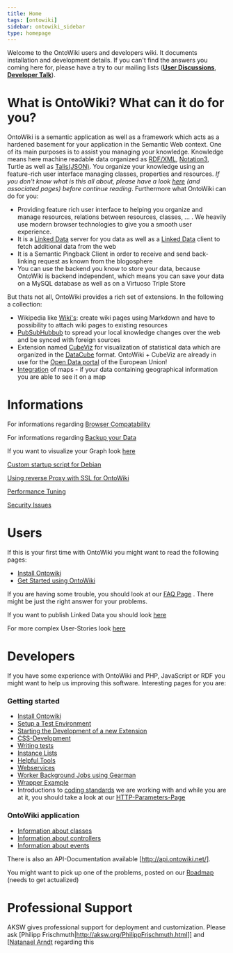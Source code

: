 ```yaml
---
title: Home
tags: [ontowiki]
sidebar: ontowiki_sidebar
type: homepage
---
```

Welcome to the OntoWiki users and developers wiki. It documents installation and development details. If you can't find the answers you coming here for, please have a try to our mailing lists ([**User Discussions**](http://groups.google.com/group/ontowiki-user), [**Developer Talk**](http://lists.informatik.uni-leipzig.de/mailman/listinfo/ontowiki-dev)).

# What is OntoWiki? What can it do for you?

OntoWiki is a semantic application as well as a framework which acts as a hardened basement for your application in the Semantic Web context. One of its main purposes is to assist you managing your knowledge. Knowledge means here machine readable data organized as [RDF/XML](http://en.wikipedia.org/wiki/RDF/XML), [Notation3](http://en.wikipedia.org/wiki/Notation3), Turtle as well as [Talis(JSON)](http://docs.api.talis.com/platform-api/output-types/rdf-json). You organize your knowledge using an feature-rich user interface managing classes, properties and resources. *If you don't know what is this all about, please have a look [here](http://en.wikipedia.org/wiki/Semantic_Web) (and associated pages) before continue reading*. Furthermore what OntoWiki can do for you:

* Providing feature rich user interface to helping you organize and manage resources, relations between resources, classes, ... . We heavily use modern browser technologies to give you a smooth user experience.
* It is a [Linked Data](http://www.w3.org/standards/semanticweb/data) server for you data as well as a [Linked Data](http://www.w3.org/standards/semanticweb/data) client to fetch additional data from the web
* It is a Semantic Pingback Client in order to receive and send back-linking request as known from the blogosphere
* You can use the backend you know to store your data, because OntoWiki is backend independent, which means you can save your data on a MySQL database as well as on a Virtuoso Triple Store

But thats not all, OntoWiki provides a rich set of extensions. In the following a collection:

* Wikipedia like [Wiki's](https://github.com/AKSW/article.ontowiki/wiki): create wiki pages using Markdown and have to possibility to attach wiki pages to existing resources
* [PubSubHubbub](https://github.com/AKSW/pubsub.ontowiki#pubsubontowiki) to spread your local knowledge changes over the web and be synced with foreign sources
* Extension named [CubeViz](https://github.com/AKSW/cubeviz.ontowiki/wiki) for visualization of statistical data which are organized in the [DataCube](http://www.w3.org/TR/vocab-data-cube/) format. OntoWiki + CubeViz are already in use for the [Open Data portal](http://open-data.europa.eu/en/apps) of the European Union!
* [Integration](https://github.com/AKSW/map.ontowiki) of maps - if your data containing geographical information you are able to see it on a map

# Informations

For informations regarding [Browser Compatability](ontowiki_Browser-Compatibility)

For informations regarding [Backup your Data](ontowiki_Backup-your-data)

If you want to visualize your Graph look [here](ontowiki_Graph-Visualization)

[Custom startup script for Debian](ontowiki_Custom-startup-script-for-Debian)

[Using reverse Proxy with SSL for OntoWiki](ontowiki_OntoWiki-behind-a-reverseProxy-(with-SSL))

[Performance Tuning](ontowiki_Performance-Tuning)

[Security Issues](ontowiki_SecurityIssues)



# Users

If this is your first time with OntoWiki you might want to read the following pages:

* [Install Ontowiki](ontowiki_Install-Ontowiki)
* [Get Started using OntoWiki](ontowiki_Getting-Started-Users)

If you are having some trouble, you should look at our [FAQ Page](ontowiki_FAQ) . There might be just the right answer for your problems.

If you want to publish Linked Data you should look [here](ontowiki_LinkedData)

For more complex User-Stories look [here](ontowiki_User-Stories)

# Developers

If you have some experience with OntoWiki and PHP, JavaScript or RDF you might want to help us improving this software. Interesting pages for you are:

### Getting started
* [Install Ontowiki](ontowiki_Install-Ontowiki)
* [Setup a Test Environment](ontowiki_PHPUnit)
* [Starting the Development of a new Extension](ontowiki_Extensions)
* [CSS-Development](ontowiki_CSS-Development)
* [Writing tests](ontowiki_OntoWiki-Testing-Guide)
* [Instance Lists](ontowiki_Instance-Lists)
* [Helpful Tools](ontowiki_Tools)
* [Webservices](ontowiki_Webservices)
* [Worker Background Jobs using Gearman](ontowiki_Worker:-Background-jobs-using-Gearman)
* [Wrapper Example](ontowiki_Wrapper-Example)
* Introductions to [coding standards](ontowiki_Coding-Standards) we are working with and while you are at it, you should take a look at our [HTTP-Parameters-Page](ontowiki_HTTP-Parameters)

### OntoWiki application
* [Information about classes](ontowiki_Classes)
* [Information about controllers](ontowiki_Controllers)
* [Information about events](ontowiki_Events)

There is also an API-Documentation available [http://api.ontowiki.net/].

You might want to pick up one of the problems, posted on our [Roadmap](ontowiki_Roadmap) (needs to get actualized)

# Professional Support
AKSW gives professional support for deployment and customization. Please ask [Philipp Frischmuth|http://aksw.org/PhilippFrischmuth.html]] and [[Natanael Arndt](ontowiki_http://aksw.org/NatanaelArndt.html) regarding this
